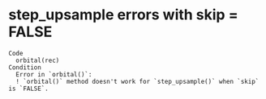 # step_upsample errors with skip = FALSE

    Code
      orbital(rec)
    Condition
      Error in `orbital()`:
      ! `orbital()` method doesn't work for `step_upsample()` when `skip` is `FALSE`.

